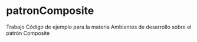 # patronComposite
Trabajo Código de ejemplo para la materia Ambientes de desarrollo sobre el patrón Composite
